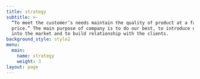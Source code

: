 ```yaml
---
title: strategy
subtitle: >-
  “To meet the customer’s needs maintain the quality of product at a fair
  price.” The main purpose of company is to do our best, to introduce new ideas
  into the market and to build relationship with the clients.
background_style: style2
menu:
  main:
    name: strategy
    weight: 3
layout: page
---
```


